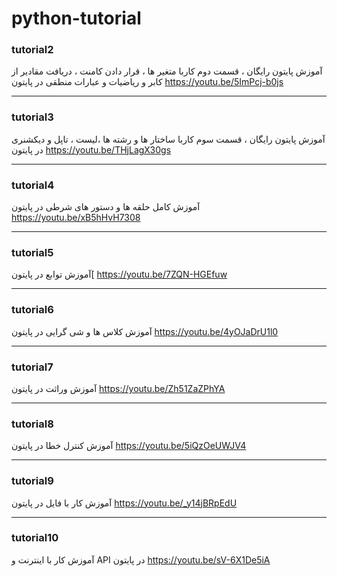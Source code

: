 # python-tutorial

### tutorial2
آموزش پایتون رایگان ، قسمت دوم  کاربا متغیر ها ، قرار دادن کامنت ، دریافت مقادیر از کابر و ریاضیات و عبارات منطقی در پایتون
https://youtu.be/5ImPcj-b0js

---

### tutorial3
آموزش پایتون رایگان ، قسمت سوم  کاربا ساختار ها و رشته ها ،لیست ، تاپل و دیکشنری در پایتون
https://youtu.be/THjLagX30gs

---

### tutorial4
آموزش کامل حلقه ها و دستور های شرطی در پایتون
https://youtu.be/xB5hHvH7308

---

### tutorial5
آموزش توابع در پایتون[
https://youtu.be/7ZQN-HGEfuw

---

### tutorial6
آموزش کلاس ها و شی گرایی در پایتون
https://youtu.be/4yOJaDrU1l0

---

### tutorial7
آموزش وراثت در پایتون
https://youtu.be/Zh51ZaZPhYA

---

### tutorial8
آموزش کنترل خطا در پایتون
https://youtu.be/5iQzOeUWJV4

---

### tutorial9
آموزش کار با فایل در پایتون
https://youtu.be/_y14jBRpEdU

---

### tutorial10
آموزش کار با اینترنت و API در پایتون
https://youtu.be/sV-6X1De5iA







